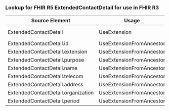 ### Lookup for FHIR R5 ExtendedContactDetail for use in FHIR R3

| Source Element | Usage | Target |
| -------------- | ----- | ------ |
| ExtendedContactDetail | UseExtension | http://hl7.org/fhir/5.0/StructureDefinition/extension-ExtendedContactDetail |
| ExtendedContactDetail.id | UseExtensionFromAncestor | - |
| ExtendedContactDetail.extension | UseExtensionFromAncestor | - |
| ExtendedContactDetail.purpose | UseExtensionFromAncestor | - |
| ExtendedContactDetail.name | UseExtensionFromAncestor | - |
| ExtendedContactDetail.telecom | UseExtensionFromAncestor | - |
| ExtendedContactDetail.address | UseExtensionFromAncestor | - |
| ExtendedContactDetail.organization | UseExtensionFromAncestor | - |
| ExtendedContactDetail.period | UseExtensionFromAncestor | - |
